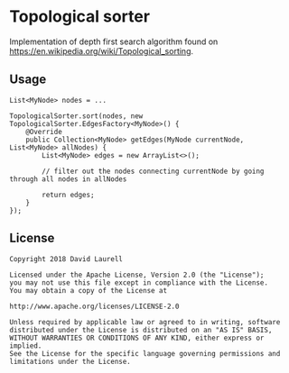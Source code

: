 # Topological sorter
Implementation of depth first search algorithm found on https://en.wikipedia.org/wiki/Topological_sorting.

## Usage

    List<MyNode> nodes = ...
        
    TopologicalSorter.sort(nodes, new TopologicalSorter.EdgesFactory<MyNode>() {
        @Override
        public Collection<MyNode> getEdges(MyNode currentNode, List<MyNode> allNodes) {
            List<MyNode> edges = new ArrayList<>();
          
            // filter out the nodes connecting currentNode by going through all nodes in allNodes
          
            return edges;
        }
    });

## License

    Copyright 2018 David Laurell
        
    Licensed under the Apache License, Version 2.0 (the "License");
    you may not use this file except in compliance with the License.
    You may obtain a copy of the License at
        
    http://www.apache.org/licenses/LICENSE-2.0
        
    Unless required by applicable law or agreed to in writing, software
    distributed under the License is distributed on an "AS IS" BASIS,
    WITHOUT WARRANTIES OR CONDITIONS OF ANY KIND, either express or implied.
    See the License for the specific language governing permissions and
    limitations under the License.
